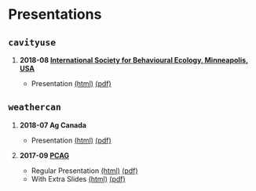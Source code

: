 
Presentations
=============

`cavityuse`
-----------

1.  **2018-08 [International Society for Behavioural Ecology, Minneapolis, USA](http://www.behavecol.com)**

    -   Presentation [(html)](http://steffilazerte.github.io/Presentations/2018-08%20ISBE/LaZerte_ISBE_2018.html) [(pdf)](hhttp://steffilazerte.github.io/Presentations/2018-08%20ISBE/LaZerte_Gow_ISBE_cavityuse.pdf)

`weathercan`
------------

1.  **2018-07 Ag Canada**

    -   Presentation [(html)](http://steffilazerte.github.io/Presentations/2018-07%20Ag%20Canada%20-%20weathercan/LaZerte_AGCAN_2018_weathercan.html) [(pdf)](http://steffilazerte.github.io/Presentations/2018-07%20Ag%20Canada%20-%20weathercan/LaZerte_AGCAN_2018_weathercan.pdf)

2.  **2017-09 [PCAG](http://pcag.uwinnipeg.ca/PCAG2017.html)**

    -   Regular Presentation [(html)](https://steffilazerte.github.io/Presentations/2017-09%20PCAG%20-%20weathercan/LaZerte_PCAG_2017_weathercan.html) [(pdf)](https://steffilazerte.github.io/Presentations/2017-09%20PCAG%20-%20weathercan/LaZerte_PCAG_2017_weathercan.pdf)
    -   With Extra Slides [(html)](https://steffilazerte.github.io/Presentations/2017-09%20PCAG%20-%20weathercan/LaZerte_PCAG_2017_weathercan_extra.html) [(pdf)](https://steffilazerte.github.io/Presentations/2017-09%20PCAG%20-%20weathercan/LaZerte_PCAG_2017_weathercan_extra.pdf)
